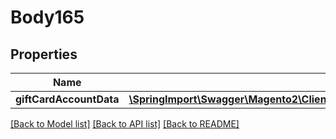 # Body165

## Properties
Name | Type | Description | Notes
------------ | ------------- | ------------- | -------------
**giftCardAccountData** | [**\SpringImport\Swagger\Magento2\Client\Model\GiftCardAccountDataGiftCardAccountInterface**](GiftCardAccountDataGiftCardAccountInterface.md) |  | 

[[Back to Model list]](../README.md#documentation-for-models) [[Back to API list]](../README.md#documentation-for-api-endpoints) [[Back to README]](../README.md)


